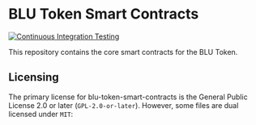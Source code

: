 # BLU Token Smart Contracts

[![Continuous Integration Testing](https://github.com/tokenx-finance/blu-token-smart-contracts/actions/workflows/ci.yaml/badge.svg)](https://github.com/tokenx-finance/blu-token-smart-contracts/actions/workflows/ci.yaml)

This repository contains the core smart contracts for the BLU Token.

## Licensing

The primary license for blu-token-smart-contracts is the General Public License 2.0 or later (`GPL-2.0-or-later`). However, some files are dual licensed under `MIT`:
